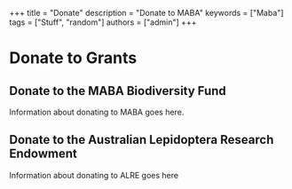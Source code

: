 +++
title = "Donate"
description = "Donate to MABA"
keywords = ["Maba"]
tags = ["Stuff", "random"]
authors = ["admin"]
+++

# Donate to Grants

## Donate to the MABA Biodiversity Fund

Information about donating to MABA goes here. 

## Donate to the Australian Lepidoptera Research Endowment

Information about donating to ALRE goes here